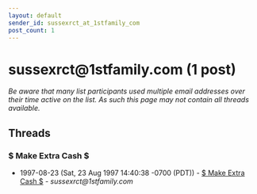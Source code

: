 ```yaml
---
layout: default
sender_id: sussexrct_at_1stfamily_com
post_count: 1
---
```


# sussexrct<span>@</span>1stfamily.com (1 post)

_Be aware that many list participants used multiple email addresses over their time active on the list. As such this page may not contain all threads available._

## Threads

### $ Make Extra Cash $
+ 1997-08-23 (Sat, 23 Aug 1997 14:40:38 -0700 (PDT)) - [$ Make Extra Cash $](/archive/1997/08/eee5e7d81d64105b34c8c81477b59ed0b618a01262dd94ff385393708c325e1c) - _sussexrct@1stfamily.com_

